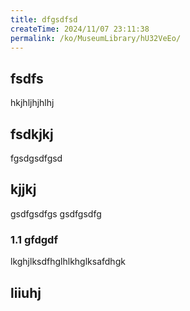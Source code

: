 ```yaml
---
title: dfgsdfsd
createTime: 2024/11/07 23:11:38
permalink: /ko/MuseumLibrary/hU32VeEo/
---
```


## fsdfs
hkjhljhjhlhj
## fsdkjkj

fgsdgsdfgsd

## kjjkj

gsdfgsdfgs
gsdfgsdfg

### 1.1 gfdgdf


lkghjlksdfhglhlkhglksafdhgk

## liiuhj

